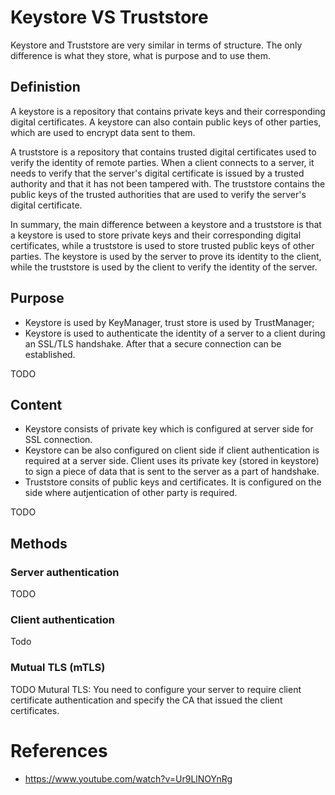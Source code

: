 # Keystore VS Truststore

Keystore and Truststore are very similar in terms of structure. The only difference is what they store, what is purpose and to use them.

## Definistion
A keystore is a repository that contains private keys and their corresponding digital certificates. A keystore can also contain public keys of other parties, which are used to encrypt data sent to them.

A truststore is a repository that contains trusted digital certificates used to verify the identity of remote parties. When a client connects to a server, it needs to verify that the server's digital certificate is issued by a trusted authority and that it has not been tampered with. The truststore contains the public keys of the trusted authorities that are used to verify the server's digital certificate.

In summary, the main difference between a keystore and a truststore is that a keystore is used to store private keys and their corresponding digital certificates, while a truststore is used to store trusted public keys of other parties. The keystore is used by the server to prove its identity to the client, while the truststore is used by the client to verify the identity of the server.

## Purpose
* Keystore is used by KeyManager, trust store is used by TrustManager;
* Keystore is used to authenticate the identity of a server to a client during an SSL/TLS handshake. After that a secure connection can be established.

TODO

## Content
* Keystore consists of private key which is configured at server side for SSL connection.  
* Keystore can be also configured on client side if client authentication is required at a server side. Client uses its private key (stored in keystore) to sign a piece of data that is sent to the server as a part of handshake. 
* Truststore consits of public keys and certificates. It is configured on the side where autjentication of other party is required.

TODO
## Methods
### Server authentication
TODO
### Client authentication
Todo
### Mutual TLS (mTLS)
TODO
Mutural TLS: You need to configure your server to require client certificate authentication and specify the CA that issued the client certificates.

# References
* https://www.youtube.com/watch?v=Ur9LlNOYnRg
